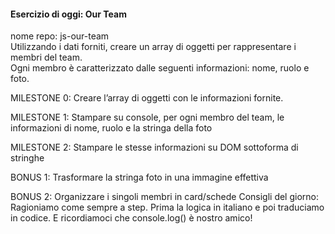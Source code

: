 #### Esercizio di oggi: Our Team
nome repo: js-our-team <br>
Utilizzando i dati forniti, creare un array di oggetti per rappresentare i membri del team. <br>
Ogni membro è caratterizzato dalle seguenti informazioni: nome, ruolo e foto. <br>

MILESTONE 0: Creare l’array di oggetti con le informazioni fornite. <br>

MILESTONE 1: Stampare su console, per ogni membro del team, le informazioni di nome, ruolo e la stringa della foto <br>

MILESTONE 2: Stampare le stesse informazioni su DOM sottoforma di stringhe <br>

BONUS 1: Trasformare la stringa foto in una immagine effettiva <br>

BONUS 2: Organizzare i singoli membri in card/schede Consigli del giorno: Ragioniamo come sempre a step. Prima la logica in italiano e poi traduciamo in codice. E ricordiamoci che console.log() è nostro amico!